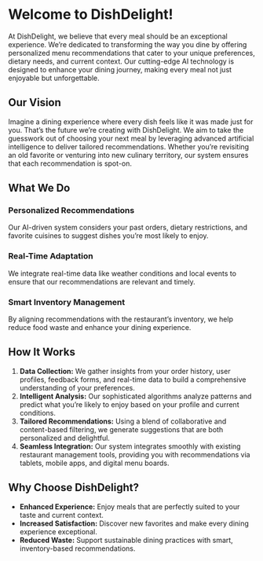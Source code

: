 # Welcome to DishDelight!

At DishDelight, we believe that every meal should be an exceptional experience. We’re dedicated to transforming the way you dine by offering personalized menu recommendations that cater to your unique preferences, dietary needs, and current context. Our cutting-edge AI technology is designed to enhance your dining journey, making every meal not just enjoyable but unforgettable.

## Our Vision

Imagine a dining experience where every dish feels like it was made just for you. That’s the future we’re creating with DishDelight. We aim to take the guesswork out of choosing your next meal by leveraging advanced artificial intelligence to deliver tailored recommendations. Whether you’re revisiting an old favorite or venturing into new culinary territory, our system ensures that each recommendation is spot-on.

## What We Do

### Personalized Recommendations

Our AI-driven system considers your past orders, dietary restrictions, and favorite cuisines to suggest dishes you’re most likely to enjoy.

### Real-Time Adaptation

We integrate real-time data like weather conditions and local events to ensure that our recommendations are relevant and timely.

### Smart Inventory Management

By aligning recommendations with the restaurant’s inventory, we help reduce food waste and enhance your dining experience.

## How It Works

1. **Data Collection:** We gather insights from your order history, user profiles, feedback forms, and real-time data to build a comprehensive understanding of your preferences.
2. **Intelligent Analysis:** Our sophisticated algorithms analyze patterns and predict what you’re likely to enjoy based on your profile and current conditions.
3. **Tailored Recommendations:** Using a blend of collaborative and content-based filtering, we generate suggestions that are both personalized and delightful.
4. **Seamless Integration:** Our system integrates smoothly with existing restaurant management tools, providing you with recommendations via tablets, mobile apps, and digital menu boards.

## Why Choose DishDelight?

- **Enhanced Experience:** Enjoy meals that are perfectly suited to your taste and current context.
- **Increased Satisfaction:** Discover new favorites and make every dining experience exceptional.
- **Reduced Waste:** Support sustainable dining practices with smart, inventory-based recommendations.
